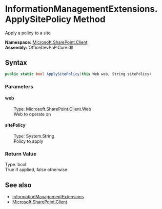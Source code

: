 # InformationManagementExtensions.ApplySitePolicy Method  
 Apply a policy to a site   

**Namespace:** [Microsoft.SharePoint.Client](Microsoft.SharePoint.Client.md)  
**Assembly:** OfficeDevPnP.Core.dll  
## Syntax
```C#
public static bool ApplySitePolicy(this Web web, String sitePolicy)
```
### Parameters
#### web  
&emsp;&emsp;Type: Microsoft.SharePoint.Client.Web  
&emsp;&emsp;Web to operate on  

  

#### sitePolicy  
&emsp;&emsp;Type: System.String  
&emsp;&emsp;Policy to apply  

  

### Return Value
Type: bool  
True if applied, false otherwise  


## See also
- [InformationManagementExtensions](Microsoft.SharePoint.Client.InformationManagementExtensions.md) 
- [Microsoft.SharePoint.Client](Microsoft.SharePoint.Client.md) 
